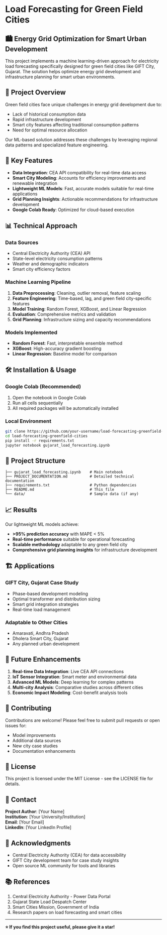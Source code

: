 # Load Forecasting for Green Field Cities

## 🏙️ Energy Grid Optimization for Smart Urban Development

This project implements a machine learning-driven approach for electricity load forecasting specifically designed for green field cities like GIFT City, Gujarat. The solution helps optimize energy grid development and infrastructure planning for smart urban environments.

## 🎯 Project Overview

Green field cities face unique challenges in energy grid development due to:
- Lack of historical consumption data
- Rapid infrastructure development
- Smart city features affecting traditional consumption patterns
- Need for optimal resource allocation

Our ML-based solution addresses these challenges by leveraging regional data patterns and specialized feature engineering.

## 🚀 Key Features

- **Data Integration**: CEA API compatibility for real-time data access
- **Smart City Modeling**: Accounts for efficiency improvements and renewable integration
- **Lightweight ML Models**: Fast, accurate models suitable for real-time applications
- **Grid Planning Insights**: Actionable recommendations for infrastructure development
- **Google Colab Ready**: Optimized for cloud-based execution

## 📊 Technical Approach

### Data Sources
- Central Electricity Authority (CEA) API
- State-level electricity consumption patterns
- Weather and demographic indicators
- Smart city efficiency factors

### Machine Learning Pipeline
1. **Data Preprocessing**: Cleaning, outlier removal, feature scaling
2. **Feature Engineering**: Time-based, lag, and green field city-specific features
3. **Model Training**: Random Forest, XGBoost, and Linear Regression
4. **Evaluation**: Comprehensive metrics and validation
5. **Grid Planning**: Infrastructure sizing and capacity recommendations

### Models Implemented
- **Random Forest**: Fast, interpretable ensemble method
- **XGBoost**: High-accuracy gradient boosting
- **Linear Regression**: Baseline model for comparison

## 🛠️ Installation & Usage

### Google Colab (Recommended)
1. Open the notebook in Google Colab
2. Run all cells sequentially
3. All required packages will be automatically installed

### Local Environment
```bash
git clone https://github.com/your-username/load-forecasting-greenfield-cities.git
cd load-forecasting-greenfield-cities
pip install -r requirements.txt
jupyter notebook gujarat_load_forecasting.ipynb
```

## 📁 Project Structure

```
├── gujarat_load_forecasting.ipynb    # Main notebook
├── PROJECT_DOCUMENTATION.md          # Detailed technical documentation
├── requirements.txt                  # Python dependencies
├── README.md                         # This file
└── data/                             # Sample data (if any)
```

## 📈 Results

Our lightweight ML models achieve:
- **>95% prediction accuracy** with MAPE < 5%
- **Real-time performance** suitable for operational forecasting
- **Scalable methodology** adaptable to any green field city
- **Comprehensive grid planning insights** for infrastructure development

## 🏗️ Applications

### GIFT City, Gujarat Case Study
- Phase-based development modeling
- Optimal transformer and distribution sizing
- Smart grid integration strategies
- Real-time load management

### Adaptable to Other Cities
- Amaravati, Andhra Pradesh
- Dholera Smart City, Gujarat
- Any planned urban development

## 🔮 Future Enhancements

1. **Real-time Data Integration**: Live CEA API connections
2. **IoT Sensor Integration**: Smart meter and environmental data
3. **Advanced ML Models**: Deep learning for complex patterns
4. **Multi-city Analysis**: Comparative studies across different cities
5. **Economic Impact Modeling**: Cost-benefit analysis tools

## 🤝 Contributing

Contributions are welcome! Please feel free to submit pull requests or open issues for:
- Model improvements
- Additional data sources
- New city case studies
- Documentation enhancements

## 📝 License

This project is licensed under the MIT License - see the LICENSE file for details.

## 📧 Contact

**Project Author**: [Your Name]  
**Institution**: [Your University/Institution]  
**Email**: [Your Email]  
**LinkedIn**: [Your LinkedIn Profile]

## 🙏 Acknowledgments

- Central Electricity Authority (CEA) for data accessibility
- GIFT City development team for case study insights
- Open source ML community for tools and libraries

## 📚 References

1. Central Electricity Authority - Power Data Portal
2. Gujarat State Load Despatch Center
3. Smart Cities Mission, Government of India
4. Research papers on load forecasting and smart cities

---

**⭐ If you find this project useful, please give it a star!**
